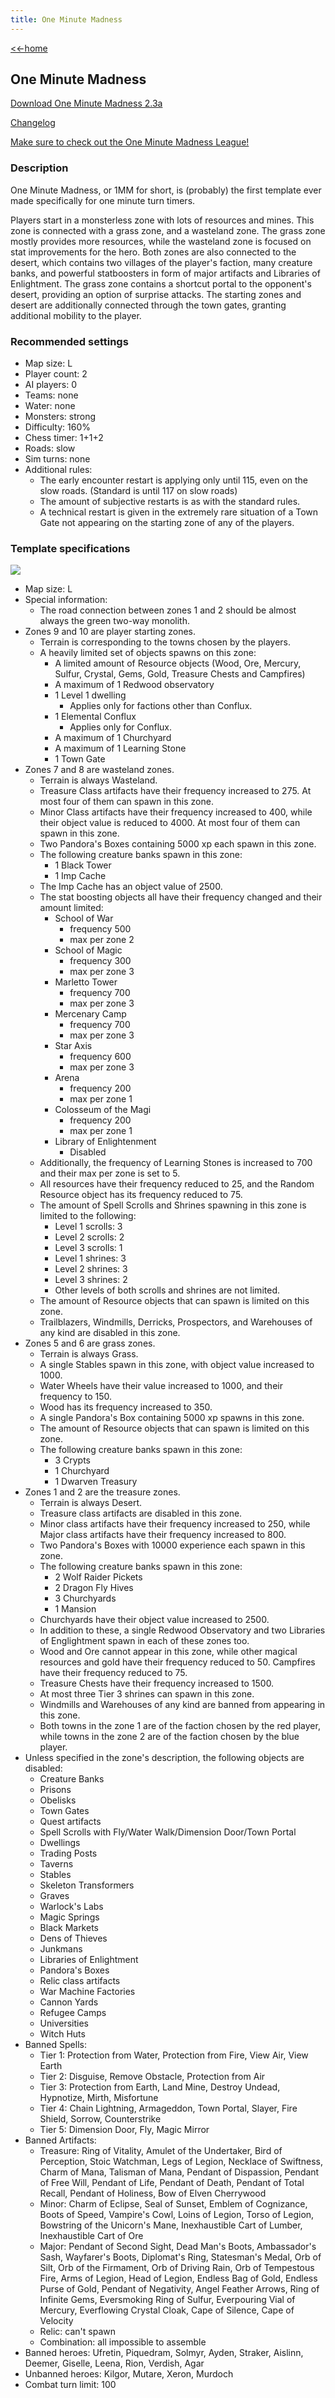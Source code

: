 ```yaml
---
title: One Minute Madness
---
```


[<<-home](../..)

## One Minute Madness

[Download One Minute Madness 2.3a](./One%20Minute%20Madness%202.3a.zip)

[Changelog](changelog.html)

[Make sure to check out the One Minute Madness League!](https://discord.gg/6aab2J4UQw)

### Description
One Minute Madness, or 1MM for short, is (probably) the first template ever made specifically for one minute turn timers.

Players start in a monsterless zone with lots of resources and mines. This zone is connected with a grass zone, and a wasteland zone. The grass zone mostly provides more resources, while the wasteland zone is focused on stat improvements for the hero. Both zones are also connected to the desert, which contains two villages of the player's faction, many creature banks, and powerful statboosters in form of major artifacts and Libraries of Enlightment. The grass zone contains a shortcut portal to the opponent's desert, providing an option of surprise attacks. The starting zones and desert are additionally connected through the town gates, granting additional mobility to the player.

### Recommended settings
* Map size: L
* Player count: 2
* AI players: 0
* Teams: none
* Water: none
* Monsters: strong
* Difficulty: 160%
* Chess timer: 1+1+2
* Roads: slow
* Sim turns: none
* Additional rules:
    * The early encounter restart is applying only until 115, even on the slow roads. (Standard is until 117 on slow roads)
    * The amount of subjective restarts is as with the standard rules.
    * A technical restart is given in the extremely rare situation of a Town Gate not appearing on the starting zone of any of the players.

### Template specifications

![](graph.png)

* Map size: L
* Special information:
    * The road connection between zones 1 and 2 should be almost always the green two-way monolith.
* Zones 9 and 10 are player starting zones.
    * Terrain is corresponding to the towns chosen by the players.
    * A heavily limited set of objects spawns on this zone:
        * A limited amount of Resource objects (Wood, Ore, Mercury, Sulfur, Crystal, Gems, Gold, Treasure Chests and Campfires)
        * A maximum of 1 Redwood observatory
        * 1 Level 1 dwelling
            * Applies only for factions other than Conflux.
        * 1 Elemental Conflux
            * Applies only for Conflux.
        * A maximum of 1 Churchyard
        * A maximum of 1 Learning Stone
        * 1 Town Gate
* Zones 7 and 8 are wasteland zones.
    * Terrain is always Wasteland.
    * Treasure Class artifacts have their frequency increased to 275. At most four of them can spawn in this zone.
    * Minor Class artifacts have their frequency increased to 400, while their object value is reduced to 4000. At most four of them can spawn in this zone.
    * Two Pandora's Boxes containing 5000 xp each spawn in this zone.
    * The following creature banks spawn in this zone:
        * 1 Black Tower
        * 1 Imp Cache
    * The Imp Cache has an object value of 2500.
    * The stat boosting objects all have their frequency changed and their amount limited:
        * School of War
            * frequency 500
            * max per zone 2
        * School of Magic
            * frequency 300
            * max per zone 3
        * Marletto Tower
            * frequency 700
            * max per zone 3
        * Mercenary Camp
            * frequency 700
            * max per zone 3
        * Star Axis
            * frequency 600
            * max per zone 3
        * Arena
            * frequency 200
            * max per zone 1
        * Colosseum of the Magi
            * frequency 200
            * max per zone 1
        * Library of Enlightenment
            * Disabled
    * Additionally, the frequency of Learning Stones is increased to 700 and their max per zone is set to 5.
    * All resources have their frequency reduced to 25, and the Random Resource object has its frequency reduced to 75.
    * The amount of Spell Scrolls and Shrines spawning in this zone is limited to the following:
        * Level 1 scrolls: 3
        * Level 2 scrolls: 2
        * Level 3 scrolls: 1
        * Level 1 shrines: 3
        * Level 2 shrines: 3
        * Level 3 shrines: 2
        * Other levels of both scrolls and shrines are not limited.
    * The amount of Resource objects that can spawn is limited on this zone.
    * Trailblazers, Windmills, Derricks, Prospectors, and Warehouses of any kind are disabled in this zone.
* Zones 5 and 6 are grass zones.
    * Terrain is always Grass.
    * A single Stables spawn in this zone, with object value increased to 1000.
    * Water Wheels have their value increased to 1000, and their frequency to 150.
    * Wood has its frequency increased to 350.
    * A single Pandora's Box containing 5000 xp spawns in this zone.
    * The amount of Resource objects that can spawn is limited on this zone.
    * The following creature banks spawn in this zone:
        * 3 Crypts
        * 1 Churchyard
        * 1 Dwarven Treasury
* Zones 1 and 2 are the treasure zones.
    * Terrain is always Desert.
    * Treasure class artifacts are disabled in this zone.
    * Minor class artifacts have their frequency increased to 250, while Major class artifacts have their frequency increased to 800.
    * Two Pandora's Boxes with 10000 experience each spawn in this zone.
    * The following creature banks spawn in this zone:
        * 2 Wolf Raider Pickets
        * 2 Dragon Fly Hives
        * 3 Churchyards
        * 1 Mansion
    * Churchyards have their object value increased to 2500.
    * In addition to these, a single Redwood Observatory and two Libraries of Englightment spawn in each of these zones too.
    * Wood and Ore cannot appear in this zone, while other magical resources and gold have their frequency reduced to 50. Campfires have their frequency reduced to 75.
    * Treasure Chests have their frequency increased to 1500.
    * At most three Tier 3 shrines can spawn in this zone.
    * Windmills and Warehouses of any kind are banned from appearing in this zone.
    * Both towns in the zone 1 are of the faction chosen by the red player, while towns in the zone 2 are of the faction chosen by the blue player.
* Unless specified in the zone's description, the following objects are disabled:
    * Creature Banks
    * Prisons
    * Obelisks
    * Town Gates
    * Quest artifacts
    * Spell Scrolls with Fly/Water Walk/Dimension Door/Town Portal
    * Dwellings
    * Trading Posts
    * Taverns
    * Stables
    * Skeleton Transformers
    * Graves
    * Warlock's Labs
    * Magic Springs
    * Black Markets
    * Dens of Thieves
    * Junkmans
    * Libraries of Enlightment
    * Pandora's Boxes
    * Relic class artifacts
    * War Machine Factories
    * Cannon Yards
    * Refugee Camps
    * Universities
    * Witch Huts
* Banned Spells: 
    * Tier 1: Protection from Water, Protection from Fire, View Air, View Earth
    * Tier 2: Disguise, Remove Obstacle, Protection from Air
    * Tier 3: Protection from Earth, Land Mine, Destroy Undead, Hypnotize, Mirth, Misfortune
    * Tier 4: Chain Lightning, Armageddon, Town Portal, Slayer, Fire Shield, Sorrow, Counterstrike
    * Tier 5: Dimension Door, Fly, Magic Mirror
* Banned Artifacts: 
    * Treasure: Ring of Vitality, Amulet of the Undertaker, Bird of Perception, Stoic Watchman, Legs of Legion, Necklace of Swiftness, Charm of Mana, Talisman of Mana, Pendant of Dispassion, Pendant of Free Will, Pendant of Life, Pendant of Death, Pendant of Total Recall, Pendant of Holiness,  Bow of Elven Cherrywood 
    * Minor: Charm of Eclipse, Seal of Sunset, Emblem of Cognizance, Boots of Speed, Vampire's Cowl, Loins of Legion, Torso of Legion, Bowstring of the Unicorn's Mane, Inexhaustible Cart of Lumber, Inexhaustible Cart of Ore
    * Major: Pendant of Second Sight, Dead Man's Boots, Ambassador's Sash, Wayfarer's Boots, Diplomat's Ring, Statesman's Medal, Orb of Silt, Orb of the Firmament, Orb of Driving Rain, Orb of Tempestous Fire, Arms of Legion, Head of Legion, Endless Bag of Gold, Endless Purse of Gold, Pendant of Negativity, Angel Feather Arrows, Ring of Infinite Gems, Eversmoking Ring of Sulfur, Everpouring Vial of Mercury, Everflowing Crystal Cloak, Cape of Silence, Cape of Velocity
    * Relic: can't spawn
    * Combination: all impossible to assemble
* Banned heroes: Ufretin, Piquedram, Solmyr, Ayden, Straker, Aislinn, Deemer, Giselle, Leena, Rion, Verdish, Agar
* Unbanned heroes: Kilgor, Mutare, Xeron, Murdoch
* Combat turn limit: 100